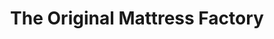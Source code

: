 ---
title: "The Original Mattress Factory"
url: /rock-hill/the-original-mattress-factory/
shop: Möbel
---